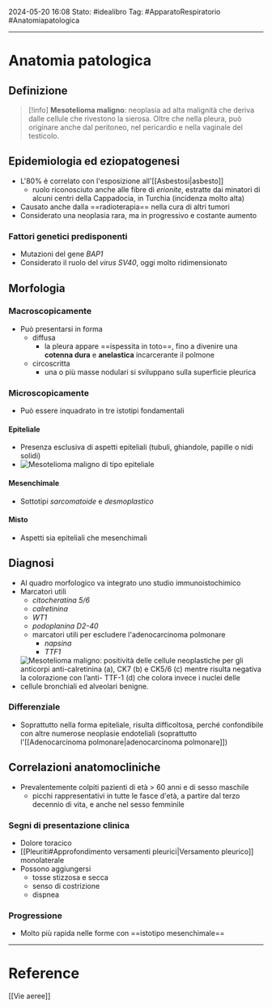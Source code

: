 2024-05-20 16:08
Stato: #idealibro 
Tag: #ApparatoRespiratorio #Anatomiapatologica 

---
# Anatomia patologica
## Definizione
>[!info]
> **Mesotelioma maligno**: neoplasia ad alta malignità che deriva dalle cellule che rivestono la sierosa. Oltre che nella pleura, può originare anche dal peritoneo, nel pericardio e nella vaginale del testicolo.
## Epidemiologia ed eziopatogenesi
- L'80% è correlato con l'esposizione all'[[Asbestosi|asbesto]]
	- ruolo riconosciuto anche alle fibre di *erionite*, estratte dai minatori di alcuni centri della Cappadocia, in Turchia (incidenza molto alta)
- Causato anche dalla ==radioterapia== nella cura di altri tumori
- Considerato una neoplasia rara, ma in progressivo e costante aumento
### Fattori genetici predisponenti
- Mutazioni del gene *BAP1*
- Considerato il ruolo del *virus SV40*, oggi molto ridimensionato
## Morfologia
### Macroscopicamente
- Può presentarsi in forma
	- diffusa
		- la pleura appare ==ispessita in toto==, fino a divenire una **cotenna dura** e **anelastica** incarcerante il polmone
	- circoscritta
		- una o più masse nodulari si sviluppano sulla superficie pleurica
### Microscopicamente
- Può essere inquadrato in tre istotipi fondamentali
#### Epiteliale
- Presenza esclusiva di aspetti epiteliali (tubuli, ghiandole, papille o nidi solidi)
- ![Mesotelioma maligno di tipo epiteliale](https://i.imgur.com/Q7PqgYe.jpeg)
#### Mesenchimale
- Sottotipi *sarcomatoide* e *desmoplastico*
#### Misto
- Aspetti sia epiteliali che mesenchimali
## Diagnosi
- Al quadro morfologico va integrato uno studio immunoistochimico
- Marcatori utili
	- *citocheratina 5/6*
	- *calretinina*
	- *WT1*
	- *podoplanina D2-40*
	- marcatori utili per escludere l'adenocarcinoma polmonare
		- *napsina*
		- *TTF1*
- ![Mesotelioma maligno: positività delle cellule neoplastiche per gli anticorpi anti-calretinina (a), CK7 (b) e CK5/6 (c) mentre risulta negativa la colorazione con l’anti- TTF-1 (d) che colora invece i nuclei delle cellule bronchiali ed alveolari benigne.](https://i.imgur.com/uQLJoEf.png)
### Differenziale
- Soprattutto nella forma epiteliale, risulta difficoltosa, perché confondibile con altre numerose neoplasie endoteliali (soprattutto l'[[Adenocarcinoma polmonare|adenocarcinoma polmonare]])
## Correlazioni anatomocliniche
- Prevalentemente colpiti pazienti di età > 60 anni e di sesso maschile
	- picchi rappresentativi in tutte le fasce d'età, a partire dal terzo decennio di vita, e anche nel sesso femminile
### Segni di presentazione clinica
- Dolore toracico
- [[Pleuriti#Approfondimento versamenti pleurici|Versamento pleurico]] monolaterale
- Possono aggiungersi
	- tosse stizzosa e secca
	- senso di costrizione
	- dispnea
### Progressione
- Molto più rapida nelle forme con ==istotipo mesenchimale==








---
# Reference
[[Vie aeree]]